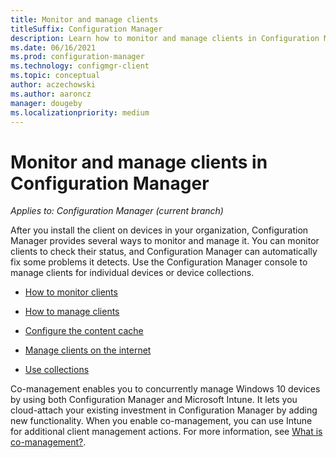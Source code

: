```yaml
---
title: Monitor and manage clients
titleSuffix: Configuration Manager
description: Learn how to monitor and manage clients in Configuration Manager.
ms.date: 06/16/2021
ms.prod: configuration-manager
ms.technology: configmgr-client
ms.topic: conceptual
author: aczechowski
ms.author: aaroncz
manager: dougeby
ms.localizationpriority: medium
---
```


# Monitor and manage clients in Configuration Manager

*Applies to: Configuration Manager (current branch)*

After you install the client on devices in your organization, Configuration Manager provides several ways to monitor and manage it. You can monitor clients to check their status, and Configuration Manager can automatically fix some problems it detects. Use the Configuration Manager console to manage clients for individual devices or device collections.

- [How to monitor clients](monitor-clients.md)

- [How to manage clients](manage-clients.md)

- [Configure the content cache](configure-client-cache.md)

- [Manage clients on the internet](manage-clients-internet.md)

- [Use collections](collections/introduction-to-collections.md)

Co-management enables you to concurrently manage Windows 10 devices by using both Configuration Manager and Microsoft Intune. It lets you cloud-attach your existing investment in Configuration Manager by adding new functionality. When you enable co-management, you can use Intune for additional client management actions. For more information, see [What is co-management?](../../../comanage/overview.md).
